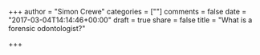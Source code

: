 +++
author = "Simon Crewe"
categories = [""]
comments = false
date = "2017-03-04T14:14:46+00:00"
draft = true
share = false
title = "What is a forensic odontologist?"

+++

